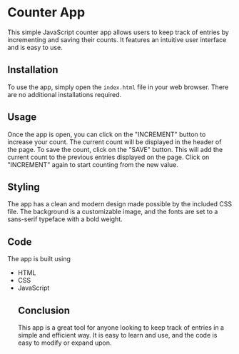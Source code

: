 # Counter App

This simple JavaScript counter app allows users to keep track of entries by incrementing and saving their counts. It features an intuitive user interface and is easy to use.

## Installation

To use the app, simply open the `index.html` file in your web browser. There are no additional installations required.

## Usage

Once the app is open, you can click on the "INCREMENT" button to increase your count. The current count will be displayed in the header of the page. To save the count, click on the "SAVE" button. This will add the current count to the previous entries displayed on the page. Click on "INCREMENT" again to start counting from the new value.

## Styling

The app has a clean and modern design made possible by the included CSS file. The background is a customizable image, and the fonts are set to a sans-serif typeface with a bold weight.

## Code

The app is built using 
<ul>
    <li>HTML </li>
    <li>CSS</li>
    <li>JavaScript</li>



## Conclusion

This app is a great tool for anyone looking to keep track of entries in a simple and efficient way. It is easy to learn and use, and the code is easy to modify or expand upon.